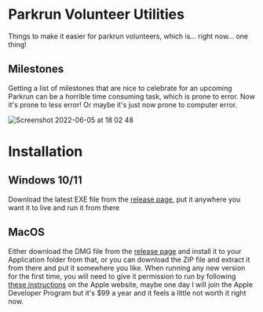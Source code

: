 # Parkrun Volunteer Utilities
Things to make it easier for parkrun volunteers, which is... right now... one thing!

## Milestones
Getting a list of milestones that are nice to celebrate for an upcoming Parkrun can be a horrible time consuming task, which is prone to error. Now it's prone to less error! Or maybe it's just now prone to computer error.



![Screenshot 2022-06-05 at 18 02 48](https://user-images.githubusercontent.com/1110640/172061820-23d7257d-27df-4496-b20f-90508a7c3a42.png)

# Installation

## Windows 10/11
Download the latest EXE file from the [release page](https://github.com/RobeeeJay/parkrun-volunteer-utils/releases), put it anywhere you want it to live and run it from there

## MacOS
Either download the DMG file from the [release page](https://github.com/RobeeeJay/parkrun-volunteer-utils/releases) and install it to your Application folder from that, or you can download the ZIP file and extract it from there and put it somewhere you like.
When running any new version for the first time, you will need to give it permission to run by following [these instructions](https://support.apple.com/en-gb/guide/mac-help/mh40616/mac) on the Apple website, maybe one day I will join the Apple Developer Program but it's $99 a year and it feels a little not worth it right now.
